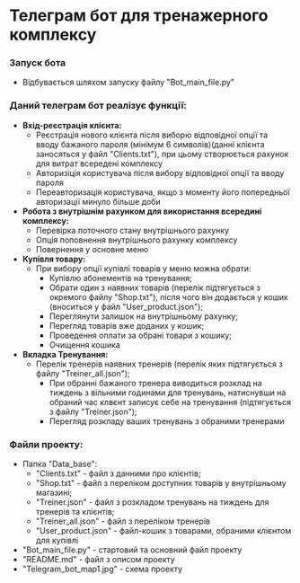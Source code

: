 # Телеграм бот для тренажерного комплексу

### Запуск бота
* Відбувається шляхом запуску файлу "Bot_main_file.py"

### Даний телеграм бот реалізує функції:
* __Вхід-реєстрація клієнта:__
  * Реєстрація нового клієнта після виборю відповідної опції та вводу бажаного пароля 
    (мінімум 6 символів)(данні клієнта заносяться у файл "Clients.txt"), при цьому створюється рахунок для витрат всередені комплексу
  * Авторизіція користувача після вибору відповідної опції та вводу пароля
  * Переавторизація користувача, якщо з моменту його попередньої авторизації
    минуло більше доби
* __Робота з внутрішнім рахунком для використання всередині комплексу:__
  * Перевірка поточного стану внутрішнього рахунку
  * Опція поповнення внутрішнього рахунку комплексу
  * Повернення у основне меню
* __Купівля товару:__
  * При вибору опції купівлі товарів у меню можна обрати: 
    * Купівлю абонементів на тренування;
    * Обрати один з наявних товарів (перелік підтягується з окремого файлу "Shop.txt"), після чого він додається у 
      кошик (вноситься у файл "User_product.json");
    * Переглянути залишок на внутрішньому рахунку;
    * Перегляд товарів вже доданих у кошик;
    * Проведення оплати за обрані товари з кошику;
    * Очищення кошика
* __Вкладка Тренування:__
  * Перелік тренерів наявних тренерів (перелік яких підтягується з файлу "Treiner_all.json");
    * При обранні бажаного тренера виводиться розклад на тиждень з вільними годинами для тренувань, натиснувши на 
      обраний час клвєнт записує себе на тренування (підтягується з файлу "Treiner.json");
    * Перегляд розкладу ваших тренувань з обраними тренерами
### Файли проекту:
* Папка "Data_base":
  * "Clients.txt" - файл з данними про клієнтів;
  * "Shop.txt" - файл з переліком доступних товарів у внутрішньому магазині;
  * "Treiner.json" - файл з розкладом тренувань на тиждень для тренерів та клієнтів;
  * "Treiner_all.json" - файл з переліком тренерів
  * "User_product.json" - файл-кошик з товарами, обраними клієнтом для купівлі
* "Bot_main_file.py" - стартовий та основний файл проекту
* "README.md" - файл з описом проекту
* "Telegram_bot_map1.jpg" - схема проекту
